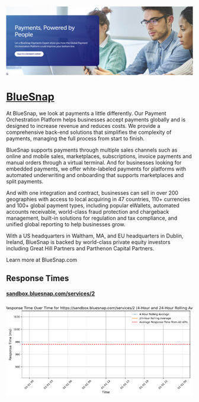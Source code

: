 [![Visit BlueSnap](imagePreview.png)](https://www.bluesnap.com)

# [BlueSnap](https://www.bluesnap.com)

At BlueSnap, we look at payments a little differently. Our Payment Orchestration Platform helps businesses accept payments globally and is designed to increase revenue and reduces costs. We provide a comprehensive back-end solutions that simplifies the complexity of payments, managing the full process from start to finish.

BlueSnap supports payments through multiple sales channels such as online and mobile sales, marketplaces, subscriptions, invoice payments and manual orders through a virtual terminal. And for businesses looking for embedded payments, we offer white-labeled payments for platforms with automated underwriting and onboarding that supports marketplaces and split payments.

And with one integration and contract, businesses can sell in over 200 geographies with access to local acquiring in 47 countries, 110+ currencies and 100+ global payment types, including popular eWallets, automated accounts receivable, world-class fraud protection and chargeback management, built-in solutions for regulation and tax compliance, and unified global reporting to help businesses grow.

With a US headquarters in Waltham, MA, and EU headquarters in Dublin, Ireland, BlueSnap is backed by world-class private equity investors including Great Hill Partners and Parthenon Capital Partners.

Learn more at BlueSnap.com

## Response Times

#### [sandbox.bluesnap.com/services/2](https://sandbox.bluesnap.com/services/2)

![sandbox.bluesnap.com/services/2](response-time-charts/73616e64626f782e626c7565736e61702e636f6d2f73657276696365732f32.png)
